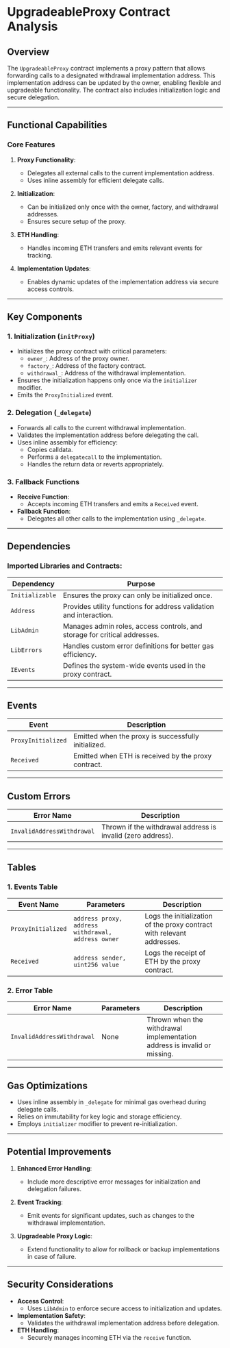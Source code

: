 
# **UpgradeableProxy Contract Analysis**

## Overview
The `UpgradeableProxy` contract implements a proxy pattern that allows forwarding calls to a designated withdrawal implementation address. This implementation address can be updated by the owner, enabling flexible and upgradeable functionality. The contract also includes initialization logic and secure delegation.

---

## **Functional Capabilities**

### Core Features
1. **Proxy Functionality**:
   - Delegates all external calls to the current implementation address.
   - Uses inline assembly for efficient delegate calls.

2. **Initialization**:
   - Can be initialized only once with the owner, factory, and withdrawal addresses.
   - Ensures secure setup of the proxy.

3. **ETH Handling**:
   - Handles incoming ETH transfers and emits relevant events for tracking.

4. **Implementation Updates**:
   - Enables dynamic updates of the implementation address via secure access controls.

---

## **Key Components**

### 1. **Initialization (`initProxy`)**
   - Initializes the proxy contract with critical parameters:
     - `owner_`: Address of the proxy owner.
     - `factory_`: Address of the factory contract.
     - `withdrawal_`: Address of the withdrawal implementation.
   - Ensures the initialization happens only once via the `initializer` modifier.
   - Emits the `ProxyInitialized` event.

### 2. **Delegation (`_delegate`)**
   - Forwards all calls to the current withdrawal implementation.
   - Validates the implementation address before delegating the call.
   - Uses inline assembly for efficiency:
     - Copies calldata.
     - Performs a `delegatecall` to the implementation.
     - Handles the return data or reverts appropriately.

### 3. **Fallback Functions**
   - **Receive Function**:
     - Accepts incoming ETH transfers and emits a `Received` event.
   - **Fallback Function**:
     - Delegates all other calls to the implementation using `_delegate`.

---

## **Dependencies**

### Imported Libraries and Contracts:
| Dependency         | Purpose                                                                 |
|---------------------|-------------------------------------------------------------------------|
| `Initializable`    | Ensures the proxy can only be initialized once.                         |
| `Address`          | Provides utility functions for address validation and interaction.      |
| `LibAdmin`         | Manages admin roles, access controls, and storage for critical addresses.|
| `LibErrors`        | Handles custom error definitions for better gas efficiency.             |
| `IEvents`          | Defines the system-wide events used in the proxy contract.              |

---

## **Events**

| Event               | Description                                                              |
|----------------------|--------------------------------------------------------------------------|
| `ProxyInitialized`   | Emitted when the proxy is successfully initialized.                     |
| `Received`           | Emitted when ETH is received by the proxy contract.                     |

---

## **Custom Errors**

| Error Name                  | Description                                                                 |
|-----------------------------|-----------------------------------------------------------------------------|
| `InvalidAddressWithdrawal`  | Thrown if the withdrawal address is invalid (zero address).                |

---

## **Tables**

### 1. **Events Table**
| Event Name         | Parameters                              | Description                                                              |
|--------------------|------------------------------------------|--------------------------------------------------------------------------|
| `ProxyInitialized` | `address proxy, address withdrawal, address owner` | Logs the initialization of the proxy contract with relevant addresses.   |
| `Received`         | `address sender, uint256 value`         | Logs the receipt of ETH by the proxy contract.                           |

### 2. **Error Table**
| Error Name                | Parameters                              | Description                                                              |
|---------------------------|------------------------------------------|--------------------------------------------------------------------------|
| `InvalidAddressWithdrawal`| None                                    | Thrown when the withdrawal implementation address is invalid or missing. |

---

## **Gas Optimizations**
- Uses inline assembly in `_delegate` for minimal gas overhead during delegate calls.
- Relies on immutability for key logic and storage efficiency.
- Employs `initializer` modifier to prevent re-initialization.

---

## **Potential Improvements**
1. **Enhanced Error Handling**:
   - Include more descriptive error messages for initialization and delegation failures.

2. **Event Tracking**:
   - Emit events for significant updates, such as changes to the withdrawal implementation.

3. **Upgradeable Proxy Logic**:
   - Extend functionality to allow for rollback or backup implementations in case of failure.

---

## **Security Considerations**
- **Access Control**:
  - Uses `LibAdmin` to enforce secure access to initialization and updates.
- **Implementation Safety**:
  - Validates the withdrawal implementation address before delegation.
- **ETH Handling**:
  - Securely manages incoming ETH via the `receive` function.


